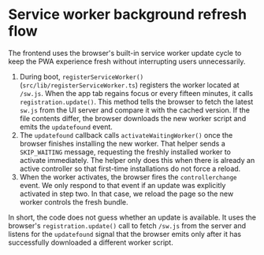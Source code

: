 # Service worker background refresh flow

The frontend uses the browser's built-in service worker update cycle to keep the
PWA experience fresh without interrupting users unnecessarily.

1. During boot, `registerServiceWorker()` (`src/lib/registerServiceWorker.ts`)
   registers the worker located at `/sw.js`. When the app tab regains focus or
   every fifteen minutes, it calls `registration.update()`. This method tells
   the browser to fetch the latest `sw.js` from the UI server and compare it
   with the cached version. If the file contents differ, the browser downloads
   the new worker script and emits the `updatefound` event.
2. The `updatefound` callback calls `activateWaitingWorker()` once the browser
   finishes installing the new worker. That helper sends a `SKIP_WAITING`
   message, requesting the freshly installed worker to activate immediately.
   The helper only does this when there is already an active controller so that
   first-time installations do not force a reload.
3. When the worker activates, the browser fires the `controllerchange` event.
   We only respond to that event if an update was explicitly activated in step
   two. In that case, we reload the page so the new worker controls the fresh
   bundle.

In short, the code does not guess whether an update is available. It uses the
browser's `registration.update()` call to fetch `/sw.js` from the server and
listens for the `updatefound` signal that the browser emits only after it has
successfully downloaded a different worker script.
